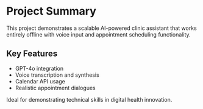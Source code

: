 # Project Summary

This project demonstrates a scalable AI-powered clinic assistant that works entirely offline with voice input and appointment scheduling functionality.

## Key Features
- GPT-4o integration
- Voice transcription and synthesis
- Calendar API usage
- Realistic appointment dialogues

Ideal for demonstrating technical skills in digital health innovation.
